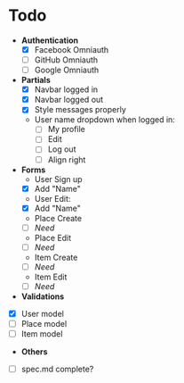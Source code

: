 # Todo #

- **Authentication**
  - [x] Facebook Omniauth  
  - [ ] GitHub Omniauth
  - [ ] Google Omniauth
- **Partials**
  - [x] Navbar logged in
  - [x] Navbar logged out
  - [x] Style messages properly
  - User name dropdown when logged in:
    - [ ] My profile
    - [ ] Edit
    - [ ] Log out
    - [ ] Align right
- **Forms**
  - User Sign up
  - [x] Add "Name"
  - User Edit:
  - [x] Add "Name"
  - Place Create
  - [ ] _Need_
  - Place Edit
  - [ ] _Need_
  - Item Create
  - [ ] _Need_
  - Item Edit
  - [ ] _Need_
- **Validations**
- [x] User model
- [ ] Place model
- [ ] Item model
- **Others**
- [ ] spec.md complete?